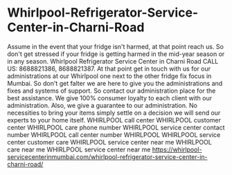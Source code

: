 # Whirlpool-Refrigerator-Service-Center-in-Charni-Road
 Assume in the event that your fridge isn't harmed, at that point reach us. So don't get stressed if your fridge is getting harmed in the mid-year season or in any season. Whirlpool Refrigerator Service Center in Charni Road  CALL US: 8688821386, 8688821387. At that point get in touch with us for our administrations at our Whirlpool one next to the other fridge fix focus in Mumbai. So don't get falter we are here to give you the administrations and fixes and systems of support. So contact our administration place for the best assistance. We give 100% consumer loyalty to each client with our administration. Also, we give a guarantee to our administration. No necessities to bring your items simply settle on a decision we will send our experts to your home itself. WHIRLPOOL   call center WHIRLPOOL   customer center WHIRLPOOL   care phone number WHIRLPOOL   service center contact number   WHIRLPOOL   call center number  WHIRLPOOL  WHIRLPOOL   service center customer care WHIRLPOOL   service center near me   WHIRLPOOL   care near me  WHIRLPOOL   service center near me   https://whirlpool-servicecenterinmumbai.com/whirlpool-refrigerator-service-center-in-charni-road/
